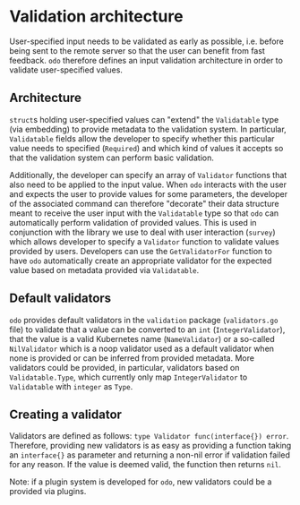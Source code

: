 # Validation architecture

User-specified input needs to be validated as early as possible, i.e. before being sent to the remote server so that the user
can benefit from fast feedback. `odo` therefore defines an input validation architecture in order to validate user-specified
values.

## Architecture

`struct`s holding user-specified values can "extend" the `Validatable` type (via embedding) to provide metadata to the 
validation system. In particular, `Validatable` fields allow the developer to specify whether this particular value needs to 
specified (`Required`) and which kind of values it accepts so that the validation system can perform basic validation. 

Additionally, the developer can specify an array of `Validator` functions that also need to be applied to the input value. When
`odo` interacts with the user and expects the user to provide values for some parameters, the developer of the associated 
command can therefore "decorate" their data structure meant to receive the user input with the `Validatable` type so that `odo`
can automatically perform validation of provided values. This is used in conjunction with the library we use to deal with user
interaction (`survey`) which allows developer to specify a `Validator` function to validate values provided by users. Developers
can use the `GetValidatorFor` function to have `odo` automatically create an appropriate validator for the expected value based
on metadata provided via `Validatable`.


## Default validators

`odo` provides default validators in the `validation` package (`validators.go` file) to validate that a value can be converted 
to an `int` (`IntegerValidator`), that the value is a valid Kubernetes name (`NameValidator`) or a so-called `NilValidator`
which is a noop validator used as a default validator when none is provided or can be inferred from provided metadata. More 
validators could be provided, in particular, validators based on `Validatable.Type`, which currently only map `IntegerValidator`
to `Validatable` with `integer` as `Type`.

## Creating a validator

Validators are defined as follows: `type Validator func(interface{}) error`. Therefore, providing new validators is as easy as
providing a function taking an `interface{}` as parameter and returning a non-nil error if validation failed for any reason. If
the value is deemed valid, the function then returns `nil`.

Note: if a plugin system is developed for `odo`, new validators could be a provided via plugins.
